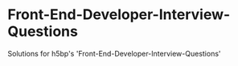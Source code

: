 # Front-End-Developer-Interview-Questions
Solutions for h5bp's 'Front-End-Developer-Interview-Questions'
